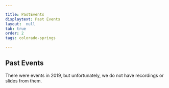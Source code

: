 ```yaml
---

title: PastEvents
displaytext: Past Events
layout:  null
tab: true
order: 2
tags: colorado-springs

---
```

## Past Events

There were events in 2019, but unfortunately, we do not have recordings or slides from them.
